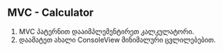 ## MVC - Calculator

1. MVC პატერნით დააიმპლემენტირეთ კალკულატორი.
2. დაამატეთ ახალი ConsoleView მინიმალური ცვლილებებით.